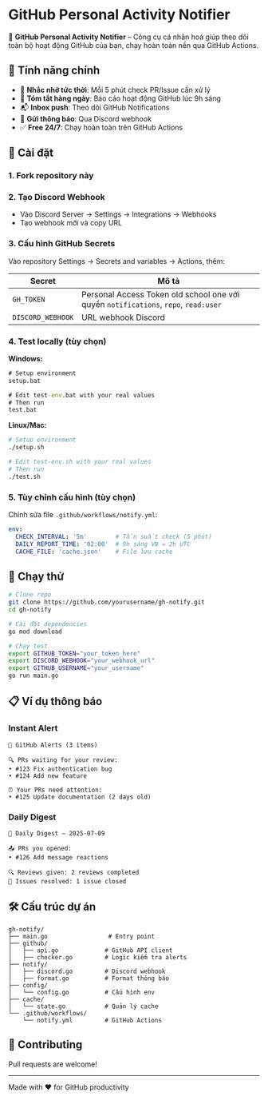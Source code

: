 # GitHub Personal Activity Notifier

🧠 **GitHub Personal Activity Notifier** – Công cụ cá nhân hoá giúp theo dõi toàn bộ hoạt động GitHub của bạn, chạy hoàn toàn nền qua GitHub Actions.

## 🎯 Tính năng chính

- 🔔 **Nhắc nhở tức thời**: Mỗi 5 phút check PR/Issue cần xử lý
- 🧠 **Tóm tắt hàng ngày**: Báo cáo hoạt động GitHub lúc 9h sáng
- 📬 **Inbox push**: Theo dõi GitHub Notifications
- 💬 **Gửi thông báo**: Qua Discord webhook
- ✅ **Free 24/7**: Chạy hoàn toàn trên GitHub Actions

## 🚀 Cài đặt

### 1. Fork repository này

### 2. Tạo Discord Webhook
- Vào Discord Server → Settings → Integrations → Webhooks
- Tạo webhook mới và copy URL

### 3. Cấu hình GitHub Secrets
Vào repository Settings → Secrets and variables → Actions, thêm:

| Secret | Mô tả |
|--------|-------|
| `GH_TOKEN` | Personal Access Token old school one với quyền `notifications`, `repo`, `read:user` |
| `DISCORD_WEBHOOK` | URL webhook Discord |


### 4. Test locally (tùy chọn)

**Windows:**
```cmd
# Setup environment
setup.bat

# Edit test-env.bat with your real values
# Then run
test.bat
```

**Linux/Mac:**
```bash
# Setup environment
./setup.sh

# Edit test-env.sh with your real values
# Then run
./test.sh
```

### 5. Tùy chỉnh cấu hình (tùy chọn)
Chỉnh sửa file `.github/workflows/notify.yml`:

```yaml
env:
  CHECK_INTERVAL: '5m'        # Tần suất check (5 phút)
  DAILY_REPORT_TIME: '02:00'  # 9h sáng VN = 2h UTC
  CACHE_FILE: 'cache.json'    # File lưu cache
```

## 🔧 Chạy thử

```bash
# Clone repo
git clone https://github.com/yourusername/gh-notify.git
cd gh-notify

# Cài đặt dependencies
go mod download

# Chạy test
export GITHUB_TOKEN="your_token_here"
export DISCORD_WEBHOOK="your_webhook_url"
export GITHUB_USERNAME="your_username"
go run main.go
```

## 📋 Ví dụ thông báo

### Instant Alert
```
🔔 GitHub Alerts (3 items)

🔍 PRs waiting for your review:
• #123 Fix authentication bug
• #124 Add new feature

⏰ Your PRs need attention:
• #125 Update documentation (2 days old)
```

### Daily Digest
```
🧠 Daily Digest – 2025-07-09

📤 PRs you opened:
• #126 Add message reactions

🔍 Reviews given: 2 reviews completed
🐛 Issues resolved: 1 issue closed
```

## 🛠 Cấu trúc dự án

```
gh-notify/
├── main.go                 # Entry point
├── github/
│   ├── api.go             # GitHub API client
│   ├── checker.go         # Logic kiểm tra alerts
├── notify/
│   ├── discord.go         # Discord webhook
│   ├── format.go          # Format thông báo
├── config/
│   └── config.go          # Cấu hình env
├── cache/
│   └── state.go           # Quản lý cache
└── .github/workflows/
    └── notify.yml         # GitHub Actions
```

## 🤝 Contributing

Pull requests are welcome!

---

Made with ❤️ for GitHub productivity
